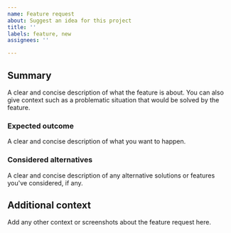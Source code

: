 ```yaml
---
name: Feature request
about: Suggest an idea for this project
title: ''
labels: feature, new
assignees: ''

---
```


## Summary

A clear and concise description of what the feature is about.
You can also give context such as a problematic situation that would be solved by the feature.

### Expected outcome

A clear and concise description of what you want to happen.

### Considered alternatives 

A clear and concise description of any alternative solutions or features you've considered, if any.

## Additional context

Add any other context or screenshots about the feature request here.
